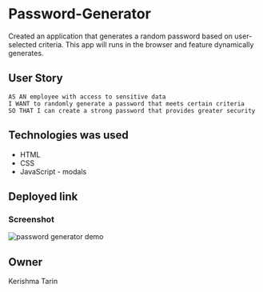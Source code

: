 # Password-Generator

Created an application that generates a random password based on user-selected criteria. This app will runs in the browser and feature dynamically generates.

## User Story

```
AS AN employee with access to sensitive data
I WANT to randomly generate a password that meets certain criteria
SO THAT I can create a strong password that provides greater security
```

## Technologies was used
* HTML 
* CSS
* JavaScript - modals

## Deployed link




### Screenshot 

![password generator demo](./Assets/03-javascript-homework-demo.png)

## Owner
Kerishma Tarin
